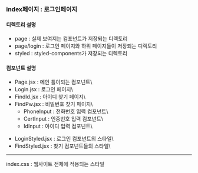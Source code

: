 ### index페이지 : 로그인페이지

#### 디렉토리 설명
- page : 실제 보여지는 컴포넌트가 저장되는 디렉토리
- page/login : 로그인 페이지와 하위 페이지들이 저장되는 디렉토리
- styled : styled-components가 저장되는 디렉토리

#### 컴포넌트 설명
- Page.jsx : 메인 틀이되는 컴포넌트\
- Login.jsx : 로그인 페이지\
- FindId.jsx : 아이디 찾기 페이지\
- FindPw.jsx : 비밀번호 찾기 페이지\
    - PhoneInput : 전화번호 입력 컴포넌트\
    - CertInput : 인증번호 입력 컴포넌트\
    - IdInput : 아이디 입력 컴포넌트\

* LoginStyled.jsx : 로그인 컴포넌트의 스타일\
* FindStyled.jsx : 찾기 컴포넌트들의 스타일\ 

---

index.css : 웹사이트 전체에 적용되는 스타일

